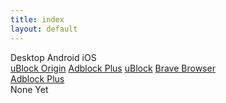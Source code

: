 ```yaml
---
title: index
layout: default
---
```


<div class="section sub-section" id="select-platform">
	<span class="select" data-target="desktop-list">Desktop</span>
	<span class="select" data-target="android-list">Android</span>
	<span class="select" data-target="ios-list">iOS</span>
</div>

<div class="section collapsed" id="select-adblock">
	<div class="sub-section collapsed" id="desktop-list">
		<a class="select" href="{{ site.baseurl }}/ubo.html">uBlock Origin</a>
		<a class="select" href="{{ site.baseurl }}/abp.html">Adblock Plus</a>
		<a class="select" href="{{ site.baseurl }}/ub.html">uBlock</a>
		<a class="select" href="{{ site.baseurl }}/brave.html">Brave Browser</a>
	</div>
	<div class="sub-section collapsed" id="android-list">
		<a class="select" href="{{ site.baseurl }}/android-abp.html">Adblock Plus</a>
	</div>
	<div class="sub-section collapsed" id="ios-list">
		None Yet
	</div>
</div>

<div class="sub-section" id="ajax-target"></div>

<script>
	document.querySelector('#select-platform').addEventListener('click', function once(e) {
		if (e.target.className.match(/select/)) {
			e.target.classList.add('selected');
			e.currentTarget.classList.add('selected');
			document.querySelector('#select-adblock').classList.remove('collapsed');
			document.querySelector('#' + e.target.dataset.target).classList.remove('collapsed');
			e.currentTarget.removeEventListener('click', once);
		}
	});

	document.querySelector('#select-adblock').addEventListener('click', function once(e) {
		if (e.target.className.match(/select/)) {
			e.target.classList.add('selected');
			e.target.parentNode.classList.add('selected');
			fetch(e.target.href)
			.then(function (r) {
				return r.text();
			}).then(function (t) {
				return document.createRange().createContextualFragment(t).querySelector('.o-techdocs-main');
			}).then(function (content) {
				document.querySelector('#ajax-target').appendChild(content);
			});

			e.preventDefault();
		}
	});
</script>